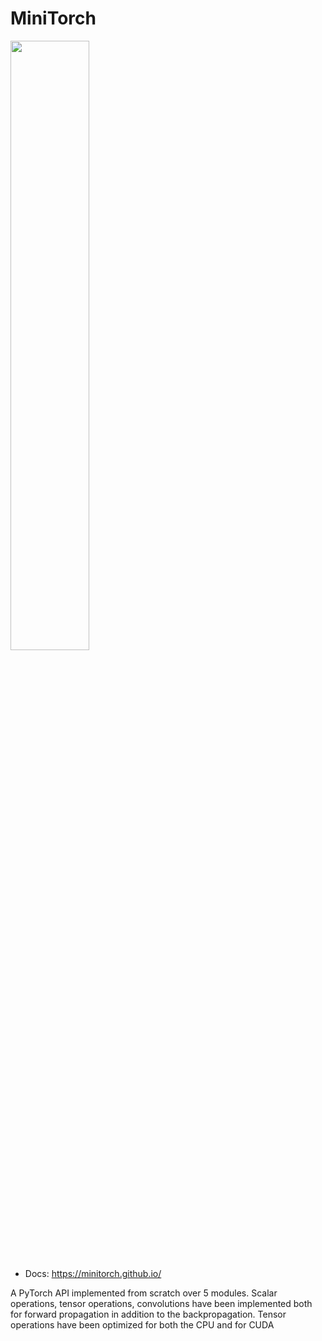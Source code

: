 # MiniTorch

<img src="https://minitorch.github.io/minitorch.svg" width="50%">

* Docs: https://minitorch.github.io/

A PyTorch API implemented from scratch over 5 modules. Scalar operations, tensor operations, convolutions have been implemented both for forward propagation in addition to the backpropagation. Tensor operations have been optimized for both the CPU and for CUDA
